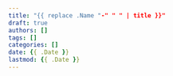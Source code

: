 ```yaml
---
title: "{{ replace .Name "-" " " | title }}"
draft: true
authors: []
tags: []
categories: []
date: {{ .Date }}
lastmod: {{ .Date }}
---
```





